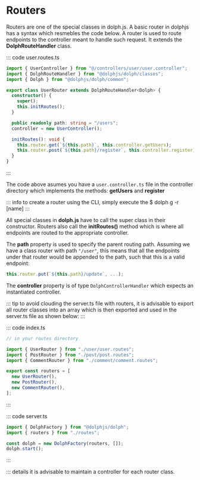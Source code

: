 # Routers

Routers are one of the special classes in dolph.js. A basic router in dolphjs has a syntax which resmebles the code below. A router is used to route endpoints to the controller meant to handle such request. It extends the **DolphRouteHandler** class.

::: code user.routes.ts

```ts
import { UserController } from "@/controllers/user/user.controller";
import { DolphRouteHandler } from "@dolphjs/dolph/classes";
import { Dolph } from "@dolphjs/dolph/common";

export class UserRouter extends DolphRouteHandler<Dolph> {
  constructor() {
    super();
    this.initRoutes();
  }

  public readonly path: string = "/users";
  controller = new UserController();

  initRoutes(): void {
    this.router.get(`${this.path}`, this.controller.getUsers);
    this.router.post(`${this.path}/register`, this.controller.register);
  }
}
```

:::

The code above asumes you have a `user.controller.ts` file in the controller directory which implements the methods: **getUsers** and **register**

::: info
to create a router using the CLI, simply execute the $ dolph g -r [name]
:::

All special classes in **dolph.js** have to call the super class in their constructor. Routers also call the **initRoutes()** method which is where all endpoints are routed to the appropriate controller.

The **path** property is used to specify the parent routing path. Assuming we have a class router with path `"/user"`, this means that all the endpoints under that router would be appended to the path, such that this is a valid endpoint:

```ts
this.router.put(`${this.path}/update`, ...);
```

The **controller** property is of type `DolphControllerHandler` which expects an instantiated controller.

::: tip
to avoid clouding the server.ts file with routers, it is advisable to export all router classes into an array which is then exported and used in the server.ts file as shown below:
:::

::: code index.ts

```ts
// in your routes directory

import { UserRouter } from "./user/user.routes";
import { PostRouter } from "./post/post.routes";
import { CommentRouter } from "./comment/comment.routes";

export const routers = [
  new UserRouter(),
  new PostRouter(),
  new CommentRouter(),
];
```

:::

::: code server.ts

```ts
import { DolphFactory } from "@dolphjs/dolph";
import { routers } from "./routes";

const dolph = new DolphFactory(routers, []);
dolph.start();
```

:::

::: details it is advisable to maintain a controller for each router class.
